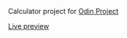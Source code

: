 Calculator project for [Odin Project](www.theodinproject.com)

[Live preview](https://lachesis17.github.io/calculator/)
